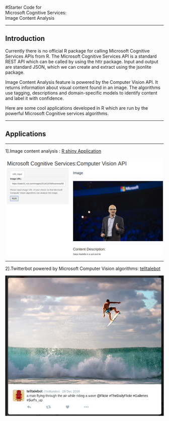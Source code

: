 
#Starter Code for <br> Microsoft Cognitive Services: <br> Image Content Analysis

***
## Introduction

  Currently there is no official R package for calling Microsoft Cognitive Services APIs from R. The Microsoft Cognitive Services API is a standard REST API which can be called by using the httr package. Input and output are standard JSON, which we can create and extract using the jsonlite package.

Image Content Analysis feature is powered by the Computer Vision API. It returns information about visual content found in an image. The algorithms use tagging, descriptions and domain-specific models to identify content and label it with confidence.

Here are some cool applications developed in R which are run by the powerful Microsoft Cognitive services algorithms.

***


## Applications
***
1].Image content analysis :
[R shiny Application ](https://jayendrashinde91.shinyapps.io/mscs_image_content/)

![MSCS_Image_Content_snapshot](/images/mscs_image_content.png)
***


2].Twitterbot powered by Microsoft Computer Vision algorithms:
[telltalebot](http://telltalebot.herokuapp.com/)



![telltalebot in action](/images/telltalebot_action.png)
